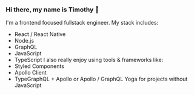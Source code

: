 ### Hi there, my name is Timothy 👋
I'm a frontend focused fullstack engineer. My stack includes: 
- React / React Native 
- Node.js 
- GraphQL 
- JavaScript
- TypeScript
I also really enjoy using tools & frameworks like: 
- Styled Components
- Apollo Client
- TypeGraphQL + Apollo or Apollo / GraphQL Yoga for projects without JavaScript
<!--
**glamboyosa/glamboyosa** is a ✨ _special_ ✨ repository because its `README.md` (this file) appears on your GitHub profile.



- 🔭 I’m currently working on a few side projects of mine: Kobble and KnowNime.
- 🌱 I’m currently experimenting with GraphQL server frameworks and frontend tools like Framer Motion & SWR. 
- 👯 I’m looking to collaborate on anything fun. 
- 💬 Ask me about React (Hooks), GraphQL, JS etc.
- 📫 you can reach me via email: ogbemudiatimothy@gmail.com
- 😄 Pronouns: He/Him
- ⚡ Fun fact: I can play the guitar (on good days).
-->
